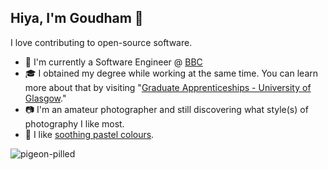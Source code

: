 ## Hiya, I'm Goudham 👋

I love contributing to open-source software.

- 🔭 I'm currently a Software Engineer @ [BBC](https://github.com/bbc)
- 🎓 I obtained my degree while working at the same time. You can learn more about that by visiting "[Graduate Apprenticeships - University of Glasgow](https://www.gla.ac.uk/schools/computing/undergraduate/graduateapprenticeships/)."
- 📷 I'm an amateur photographer and still discovering what style(s) of photography I like most.
- 🎨 I like [soothing pastel colours](https://github.com/catppuccin).

![pigeon-pilled](https://github.com/user-attachments/assets/93011ce3-3c25-4099-9da3-d11d908e3bb1)
